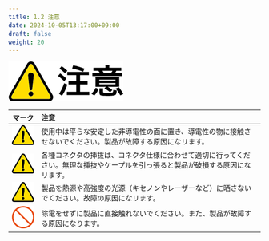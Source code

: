 ```yaml
---
title: 1.2 注意
date: 2024-10-05T13:17:00+09:00
draft: false
weight: 20
---
```


![Caution](images/Caution.png)

| マーク | 注意 |
| :---: | :--- |
| ![Caution](images/Mark_01.png) | 使用中は平らな安定した非導電性の面に置き、導電性の物に接触させないでください。製品が故障する原因になリます。 |
| ![Caution](images/Mark_01.png) | 各種コネクタの挿抜は、コネクタ仕様に合わせて適切に行ってください。無理な挿抜やケープルを引っ張ると製品が破損する原因になリます。 |
| ![Caution](images/Mark_01.png) | 製品を熱源や高強度の光源（キセノンやレーザーなど）に晒さないでください。故障の原因になリます。 |
| ![Caution](images/Mark_03.png) | 除電をせずに製品に直接触れないでください。また、製品が故障する原因になります。 |